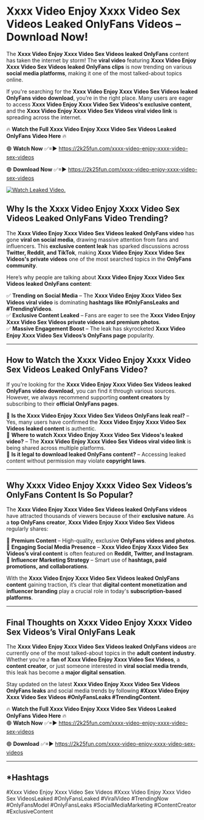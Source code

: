 # Xxxx Video Enjoy Xxxx Video Sex Videos Leaked OnlyFans Videos – Download Now!

The **Xxxx Video Enjoy Xxxx Video Sex Videos leaked OnlyFans** content has taken the internet by storm! The **viral video** featuring **Xxxx Video Enjoy Xxxx Video Sex Videos leaked OnlyFans clips** is now trending on various **social media platforms**, making it one of the most talked-about topics online.  

If you're searching for the **Xxxx Video Enjoy Xxxx Video Sex Videos leaked OnlyFans video download**, you’re in the right place. Many users are eager to access **Xxxx Video Enjoy Xxxx Video Sex Videos's exclusive content**, and the **Xxxx Video Enjoy Xxxx Video Sex Videos viral video link** is spreading across the internet.  

🔥 **Watch the Full Xxxx Video Enjoy Xxxx Video Sex Videos Leaked OnlyFans Video Here** 🔥  

🟢 **Watch Now** ✅=► https://2k25fun.com/xxxx-video-enjoy-xxxx-video-sex-videos

🟢 **Download Now** ✅=► https://2k25fun.com/xxxx-video-enjoy-xxxx-video-sex-videos

[![Watch Leaked Video.](https://miro.medium.com/v2/resize:fit:828/format:webp/1*cilzJN44JGOrTw9NJCrNHA.gif "Watch Leaked Video")](https://2k25fun.com/xxxx-video-enjoy-xxxx-video-sex-videos)

## **Why Is the Xxxx Video Enjoy Xxxx Video Sex Videos Leaked OnlyFans Video Trending?**  

The **Xxxx Video Enjoy Xxxx Video Sex Videos leaked OnlyFans video** has gone **viral on social media**, drawing massive attention from fans and influencers. This **exclusive content leak** has sparked discussions across **Twitter, Reddit, and TikTok**, making **Xxxx Video Enjoy Xxxx Video Sex Videos's private videos** one of the most searched topics in the **OnlyFans community**.  

Here’s why people are talking about **Xxxx Video Enjoy Xxxx Video Sex Videos leaked OnlyFans content**:  

✅ **Trending on Social Media** – The **Xxxx Video Enjoy Xxxx Video Sex Videos viral video** is dominating **hashtags like #OnlyFansLeaks and #TrendingVideos**.  
✅ **Exclusive Content Leaked** – Fans are eager to see the **Xxxx Video Enjoy Xxxx Video Sex Videos private videos and premium photos**.  
✅ **Massive Engagement Boost** – The leak has skyrocketed **Xxxx Video Enjoy Xxxx Video Sex Videos’s OnlyFans page** popularity.  

---

## **How to Watch the Xxxx Video Enjoy Xxxx Video Sex Videos Leaked OnlyFans Video?**  

If you're looking for the **Xxxx Video Enjoy Xxxx Video Sex Videos leaked OnlyFans video download**, you can find it through various sources. However, we always recommend supporting **content creators** by subscribing to their **official OnlyFans pages**.  

🔹 **Is the Xxxx Video Enjoy Xxxx Video Sex Videos OnlyFans leak real?** – Yes, many users have confirmed the **Xxxx Video Enjoy Xxxx Video Sex Videos leaked content** is authentic.  
🔹 **Where to watch Xxxx Video Enjoy Xxxx Video Sex Videos's leaked video?** – The **Xxxx Video Enjoy Xxxx Video Sex Videos viral video link** is being shared across multiple platforms.  
🔹 **Is it legal to download leaked OnlyFans content?** – Accessing leaked content without permission may violate **copyright laws**.  

---

## **Why Xxxx Video Enjoy Xxxx Video Sex Videos’s OnlyFans Content Is So Popular?**  

The **Xxxx Video Enjoy Xxxx Video Sex Videos leaked OnlyFans videos** have attracted thousands of viewers because of their **exclusive nature**. As a **top OnlyFans creator**, **Xxxx Video Enjoy Xxxx Video Sex Videos** regularly shares:  

📌 **Premium Content** – High-quality, exclusive **OnlyFans videos and photos**.  
📌 **Engaging Social Media Presence** – **Xxxx Video Enjoy Xxxx Video Sex Videos’s viral content** is often featured on **Reddit, Twitter, and Instagram**.  
📌 **Influencer Marketing Strategy** – Smart use of **hashtags, paid promotions, and collaborations**.  

With the **Xxxx Video Enjoy Xxxx Video Sex Videos leaked OnlyFans content** gaining traction, it’s clear that **digital content monetization and influencer branding** play a crucial role in today's **subscription-based platforms**.  

---

## **Final Thoughts on Xxxx Video Enjoy Xxxx Video Sex Videos’s Viral OnlyFans Leak**  

The **Xxxx Video Enjoy Xxxx Video Sex Videos leaked OnlyFans videos** are currently one of the most talked-about topics in the **adult content industry**. Whether you're a **fan of Xxxx Video Enjoy Xxxx Video Sex Videos**, a **content creator**, or just someone interested in **viral social media trends**, this leak has become a **major digital sensation**.  

Stay updated on the latest **Xxxx Video Enjoy Xxxx Video Sex Videos OnlyFans leaks** and social media trends by following **#Xxxx Video Enjoy Xxxx Video Sex Videos #OnlyFansLeaks #TrendingContent**.  

🔥 **Watch the Full Xxxx Video Enjoy Xxxx Video Sex Videos Leaked OnlyFans Video Here** 🔥  
🟢 **Watch Now** ✅=► https://2k25fun.com/xxxx-video-enjoy-xxxx-video-sex-videos

🟢 **Download** ✅=► https://2k25fun.com/xxxx-video-enjoy-xxxx-video-sex-videos

---

## *Hashtags
#Xxxx Video Enjoy Xxxx Video Sex Videos #Xxxx Video Enjoy Xxxx Video Sex VideosLeaked #OnlyFansLeaked #ViralVideo #TrendingNow #OnlyFansModel #OnlyFansLeaks #SocialMediaMarketing #ContentCreator #ExclusiveContent  